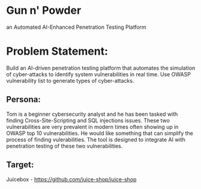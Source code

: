 # Gun n' Powder
an Automated AI-Enhanced Penetration Testing Platform

# Problem Statement:
Build an AI-driven penetration testing platform that automates the simulation of cyber-attacks to identify system vulnerabilities in real time.
Use OWASP vulnerability list to generate types of cyber-attacks.

## Persona:
Tom is a beginner cybersecurity analyst and he has been tasked with finding Cross-Site-Scripting and SQL injections issues. These two vulnerabilities are very prevalent in modern times often showing up in OWASP top 10 vulnerabilities. He would like something that can simplify the process of finding vulerabilities. The tool is designed to integrate AI with penetration testing of these two vulnerabilities. 

## Target:
Juicebox - https://github.com/juice-shop/juice-shop
